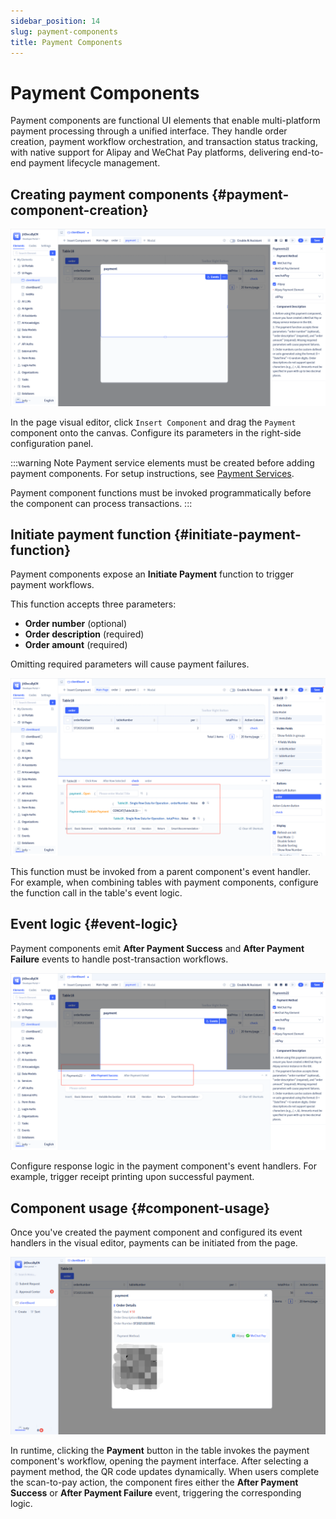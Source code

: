```yaml
---
sidebar_position: 14
slug: payment-components
title: Payment Components
---
```


# Payment Components
Payment components are functional UI elements that enable multi-platform payment processing through a unified interface. They handle order creation, payment workflow orchestration, and transaction status tracking, with native support for Alipay and WeChat Pay platforms, delivering end-to-end payment lifecycle management.

## Creating payment components {#payment-component-creation}
![Creating Payment Components](./img/14/pay_2025-08-28_19-37-19.png)

In the page visual editor, click `Insert Component` and drag the `Payment` component onto the canvas. Configure its parameters in the right-side configuration panel.

:::warning Note
Payment service elements must be created before adding payment components. For setup instructions, see [Payment Services](../third-party-integration/payment-service).

Payment component functions must be invoked programmatically before the component can process transactions.
:::

## Initiate payment function {#initiate-payment-function}
Payment components expose an **Initiate Payment** function to trigger payment workflows.

This function accepts three parameters:
- **Order number** (optional)
- **Order description** (required)
- **Order amount** (required)

Omitting required parameters will cause payment failures.

![Initiate Payment](./img/14/pay_2025-08-29_08-38-30.png)

This function must be invoked from a parent component's event handler. For example, when combining tables with payment components, configure the function call in the table's event logic.

## Event logic {#event-logic}
Payment components emit **After Payment Success** and **After Payment Failure** events to handle post-transaction workflows.

![Payment Success and Failure Events](./img/14/pay_2025-08-29_08-59-46.png)

Configure response logic in the payment component's event handlers. For example, trigger receipt printing upon successful payment.

## Component usage {#component-usage}
Once you've created the payment component and configured its event handlers in the visual editor, payments can be initiated from the page.

![Payment Component Usage](./img/14/pay_2025-08-28_19-17-44.png)

In runtime, clicking the **Payment** button in the table invokes the payment component's workflow, opening the payment interface. After selecting a payment method, the QR code updates dynamically. When users complete the scan-to-pay action, the component fires either the **After Payment Success** or **After Payment Failure** event, triggering the corresponding logic.
